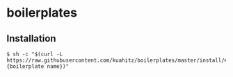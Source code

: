 # boilerplates

## Installation

```
$ sh -c "$(curl -L https://raw.githubusercontent.com/kuahitz/boilerplates/master/install/#{boilerplate name})"
```
